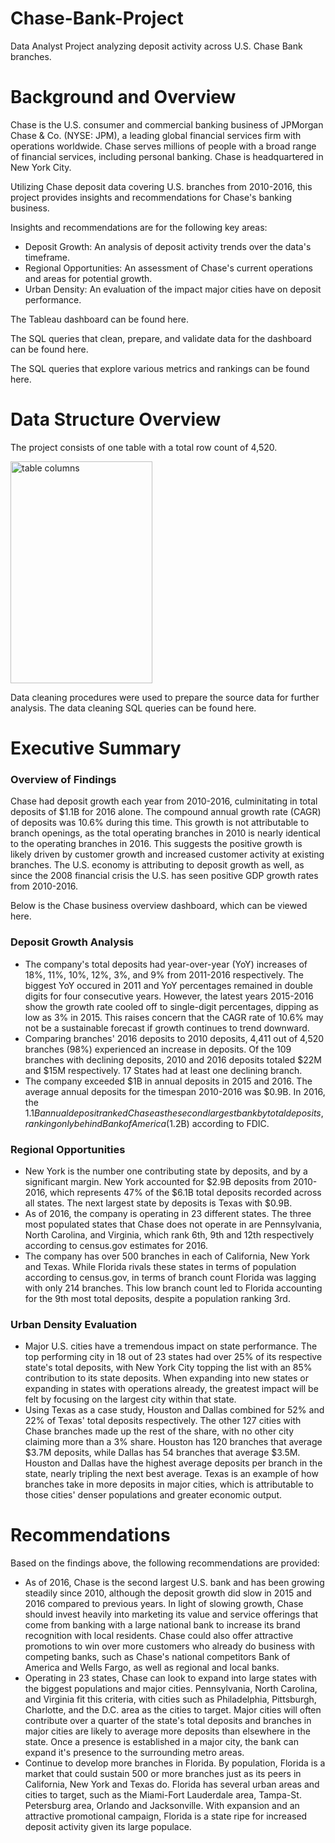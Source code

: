 # Chase-Bank-Project
Data Analyst Project analyzing deposit activity across U.S. Chase Bank branches.

# Background and Overview
Chase is the U.S. consumer and commercial banking business of JPMorgan Chase & Co. (NYSE: JPM), a leading global financial services firm with operations worldwide. Chase serves millions of people with a broad range of financial services, including personal banking. Chase is headquartered in New York City.

Utilizing Chase deposit data covering U.S. branches from 2010-2016, this project provides insights and recommendations for Chase's banking business.

Insights and recommendations are for the following key areas:
- Deposit Growth: An analysis of deposit activity trends over the data's timeframe.
- Regional Opportunities: An assessment of Chase's current operations and areas for potential growth.
- Urban Density: An evaluation of the impact major cities have on deposit performance.

The Tableau dashboard can be found here.

The SQL queries that clean, prepare, and validate data for the dashboard can be found here.

The SQL queries that explore various metrics and rankings can be found here.


# Data Structure Overview
The project consists of one table with a total row count of 4,520.

<img width="227" height="355" alt="table columns" src="https://github.com/user-attachments/assets/a887d277-ebd8-41b7-8d41-de71e9a135c4" />

Data cleaning procedures were used to prepare the source data for further analysis. The data cleaning SQL queries can be found here. 

# Executive Summary
### Overview of Findings
Chase had deposit growth each year from 2010-2016, culminitating in total deposits of $1.1B for 2016 alone. The compound annual growth rate (CAGR) of deposits was 10.6% during this time. This growth is not attributable to branch openings, as the total operating branches in 2010 is nearly identical to the operating branches in 2016. This suggests the positive growth is likely driven by customer growth and increased customer activity at existing branches. The U.S. economy is attributing to deposit growth as well, as since the 2008 financial crisis the U.S. has seen positive GDP growth rates from 2010-2016.

Below is the Chase business overview dashboard, which can be viewed here.

### Deposit Growth Analysis
- The company's total deposits had year-over-year (YoY) increases of 18%, 11%, 10%, 12%, 3%, and 9% from 2011-2016 respectively. The biggest YoY occured in 2011 and YoY percentages remained in double digits for four consecutive years. However, the latest years 2015-2016 show the growth rate cooled off to single-digit percentages, dipping as low as 3% in 2015. This raises concern that the CAGR rate of 10.6% may not be a sustainable forecast if growth continues to trend downward. 
- Comparing branches' 2016 deposits to 2010 deposits, 4,411 out of 4,520 branches (98%) experienced an increase in deposits. Of the 109 branches with declining deposits, 2010 and 2016 deposits totaled $22M and $15M respectively. 17 States had at least one declining branch.
- The company exceeded $1B in annual deposits in 2015 and 2016. The average annual deposits for the timespan 2010-2016 was $0.9B. In 2016, the $1.1B annual deposit ranked Chase as the second largest bank by total deposits, ranking only behind Bank of America ($1.2B) according to FDIC.

### Regional Opportunities
- New York is the number one contributing state by deposits, and by a significant margin. New York accounted for $2.9B deposits from 2010-2016, which represents 47% of the $6.1B total deposits recorded across all states. The next largest state by deposits is Texas with $0.9B. 
- As of 2016, the company is operating in 23 different states. The three most populated states that Chase does not operate in are Pennsylvania, North Carolina, and Virginia, which rank 6th, 9th and 12th respectively according to census.gov estimates for 2016.
- The company has over 500 branches in each of California, New York and Texas. While Florida rivals these states in terms of population according to census.gov, in terms of branch count Florida was lagging with only 214 branches. This low branch count led to Florida accounting for the 9th most total deposits, despite a population ranking 3rd.
  
### Urban Density Evaluation
- Major U.S. cities have a tremendous impact on state performance. The top performing city in 18 out of 23 states had over 25% of its respective state's total deposits, with New York City topping the list with an 85% contribution to its state deposits. When expanding into new states or expanding in states with operations already, the greatest impact will be felt by focusing on the largest city within that state.
- Using Texas as a case study, Houston and Dallas combined for 52% and 22% of Texas' total deposits respectively. The other 127 cities with Chase branches made up the rest of the share, with no other city claiming more than a 3% share. Houston has 120 branches that average $3.7M deposits, while Dallas has 54 branches that average $3.5M. Houston and Dallas have the highest average deposits per branch in the state, nearly tripling the next best average. Texas is an example of how branches take in more deposits in major cities, which is attributable to those cities' denser populations and greater economic output.
# Recommendations
Based on the findings above, the following recommendations are provided:
- As of 2016, Chase is the second largest U.S. bank and has been growing steadily since 2010, although the deposit growth did slow in 2015 and 2016 compared to previous years. In light of slowing growth, Chase should invest heavily into marketing its value and service offerings that come from banking with a large national bank to increase its brand recognition with local residents. Chase could also offer attractive promotions to win over more customers who already do business with competing banks, such as Chase's national competitors Bank of America and Wells Fargo, as well as regional and local banks.
- Operating in 23 states, Chase can look to expand into large states with the biggest populations and major cities. Pennsylvania, North Carolina, and Virginia fit this criteria, with cities such as Philadelphia, Pittsburgh, Charlotte, and the D.C. area as the cities to target. Major cities will often contribute over a quarter of the state's total deposits and branches in major cities are likely to average more deposits than elsewhere in the state. Once a presence is established in a major city, the bank can expand it's presence to the surrounding metro areas.
- Continue to develop more branches in Florida. By population, Florida is a market that could sustain 500 or more branches just as its peers in California, New York and Texas do. Florida has several urban areas and cities to target, such as the Miami-Fort Lauderdale area, Tampa-St. Petersburg area, Orlando and Jacksonville. With expansion and an attractive promotional campaign, Florida is a state ripe for increased deposit activity given its large populace.
#
